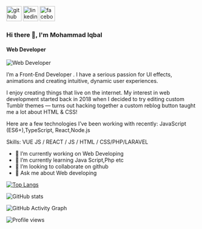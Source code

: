 [<img src='https://cdn.jsdelivr.net/npm/simple-icons@3.0.1/icons/github.svg' alt='github' height='40'>](https://github.com/https://github.com/iqbalhossain550)  [<img src='https://cdn.jsdelivr.net/npm/simple-icons@3.0.1/icons/linkedin.svg' alt='linkedin' height='40'>](https://www.linkedin.com/in/https://www.linkedin.com/in/mohammad-iqbal-hossain-514457221//)  [<img src='https://cdn.jsdelivr.net/npm/simple-icons@3.0.1/icons/facebook.svg' alt='facebook' height='40'>](https://www.facebook.com/https://www.facebook.com/profile.php?id=100041262888177)  


### Hi there 👋, I'm Mohammad Iqbal
#### Web Developer
![Web Developer](https://media-exp1.licdn.com/dms/image/C5603AQEy_lCgNzBXmg/profile-displayphoto-shrink_100_100/0/1649611553049?e=1658966400&v=beta&t=9jNxaSINqrle1Xowbl2euSCktsAEmr6-dFg7tD8U-3s)

I’m a Front-End Developer . I have a serious passion for UI effects, animations and creating intuitive, dynamic user experiences.

I enjoy creating things that live on the internet. My interest in web development started back in 2018 when I decided to try editing custom Tumblr themes — turns out hacking together a custom reblog button taught me a lot about HTML & CSS!

Here are a few technologies I’ve been working with recently: JavaScript (ES6+),TypeScript, React,Node.js

Skills: VUE JS / REACT / JS / HTML / CSS/PHP/LARAVEL

- 🔭 I’m currently working on Web Developing 
- 🌱 I’m currently learning Java Script,Php etc 
- 👯 I’m looking to collaborate on github 
- 💬 Ask me about Web developing 



[![Top Langs](https://github-readme-stats.vercel.app/api/top-langs/?username=https://github.com/iqbalhossain550)](https://github.com/anuraghazra/github-readme-stats)

![GitHub stats](https://github-readme-stats.vercel.app/api?username=https://github.com/iqbalhossain550&show_icons=true)  

![GitHub Activity Graph](https://activity-graph.herokuapp.com/graph?username=https://github.com/iqbalhossain550)  

![Profile views](https://gpvc.arturio.dev/https://github.com/iqbalhossain550)  
